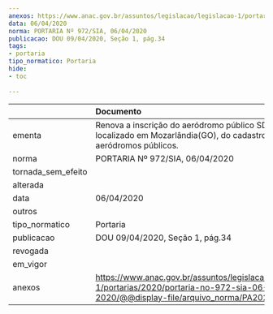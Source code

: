 ```yaml
---
anexos: https://www.anac.gov.br/assuntos/legislacao/legislacao-1/portarias/2020/portaria-no-972-sia-06-04-2020/@@display-file/arquivo_norma/PA2020-0972.pdf
data: 06/04/2020
norma: PORTARIA Nº 972/SIA, 06/04/2020
publicacao: DOU 09/04/2020, Seção 1, pág.34
tags:
- portaria
tipo_normatico: Portaria
hide: 
- toc 
 
---
```


|                    | Documento                                                                                                                                           |
|:-------------------|:----------------------------------------------------------------------------------------------------------------------------------------------------|
| ementa             | Renova a inscrição do aeródromo público SDOV, localizado em Mozarlândia(GO), do cadastro de aeródromos públicos.                                    |
| norma              | PORTARIA Nº 972/SIA, 06/04/2020                                                                                                                     |
| tornada_sem_efeito |                                                                                                                                                     |
| alterada           |                                                                                                                                                     |
| data               | 06/04/2020                                                                                                                                          |
| outros             |                                                                                                                                                     |
| tipo_normatico     | Portaria                                                                                                                                            |
| publicacao         | DOU 09/04/2020, Seção 1, pág.34                                                                                                                     |
| revogada           |                                                                                                                                                     |
| em_vigor           |                                                                                                                                                     |
| anexos             | https://www.anac.gov.br/assuntos/legislacao/legislacao-1/portarias/2020/portaria-no-972-sia-06-04-2020/@@display-file/arquivo_norma/PA2020-0972.pdf |